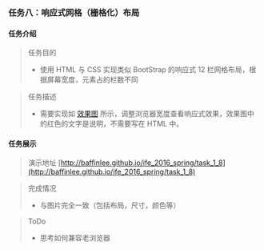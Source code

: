 ### 任务八：响应式网格（栅格化）布局
#### 任务介绍
>任务目的
> * 使用 HTML 与 CSS 实现类似 BootStrap 的响应式 12 栏网格布局，根据屏幕宽度，元素占的栏数不同

> 任务描述
> * 需要实现如 [效果图](http://7xrp04.com1.z0.glb.clouddn.com/task_1_8_1.png) 所示，调整浏览器宽度查看响应式效果，效果图中的红色的文字是说明，不需要写在 HTML 中。

#### 任务展示
> 演示地址 [http://baffinlee.github.io/ife_2016_spring/task_1_8](http://baffinlee.github.io/ife_2016_spring/task_1_8)

> 完成情况
> * 与图片完全一致（包括布局，尺寸，颜色等）

> ToDo
> * 思考如何兼容老浏览器
